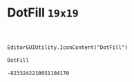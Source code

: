 # DotFill `19x19`
<img src="/img/DotFill.png" width=19 height=19>

``` CSharp
EditorGUIUtility.IconContent("DotFill")
```
```
DotFill
```
```
-8233242210051104170
```
